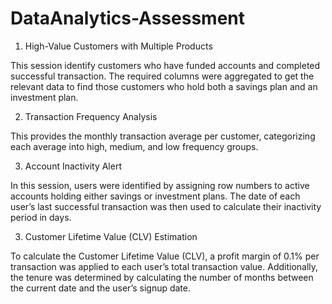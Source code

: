 # DataAnalytics-Assessment

1. High-Value Customers with Multiple Products

This session identify customers who have funded accounts and completed successful transaction. The required columns were aggregated to get the relevant data to find those customers who hold both a savings plan and an investment plan.


2. Transaction Frequency Analysis
   
This provides the monthly transaction average per customer, categorizing each average into high, medium, and low frequency groups.


3. Account Inactivity Alert
   
In this session, users were identified by assigning row numbers to active accounts holding either savings or investment plans. The date of each user’s last successful transaction was then used to calculate their inactivity period in days.


3. Customer Lifetime Value (CLV) Estimation
   
To calculate the Customer Lifetime Value (CLV), a profit margin of 0.1% per transaction was applied to each user’s total transaction value. Additionally, the tenure was determined by calculating the number of months between the current date and the user’s signup date.
